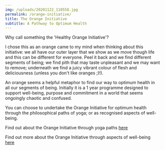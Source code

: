```yaml
---
img: /uploads/20201122_110558.jpg
permalink: /orange-initiative/
title: The Orange Initiative
subtitle: A Pathway to Optimum Health
---
```

Why call something the 'Healthy Orange Initiative'? 

I chose this as an orange came to my mind when thinking about this initiative: we all have our outer layer that we show as we move though life and this can be different for everyone. Peel it back and we find different segments of being; we find pith that may taste unpleasant and we may want to remove; underneath we find a juicy vibrant colour of flesh and deliciousness (unless you don't like oranges ;)!). 

An orange seems a helpful metaphor to find our way to optimum health in all our segments of being. Initially it is a 1 year programme designed to support well-being, purpose and commitment in a world that seems ongoingly chaotic and confused.

You can choose to undertake the Orange Initiative for optimum health through the philosophical paths of yoga; or as recognised aspects of well-being. 

Find out about the Orange Initiative through yoga paths [here](https://www.dropbox.com/s/4wxuu7irdxls946/The%20Orange%20Initiative%20Information.pdf?dl=0)

Find out more about the Orange Initiative through aspects of well-being [here](https://www.dropbox.com/s/ct41ai1dbkebocn/The%20Orange%20Inititative.pdf?dl=0)
